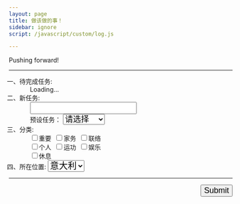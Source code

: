 ```yaml
---
layout: page
title: 做该做的事！
sidebar: ignore
script: /javascript/custom/log.js

---
```


Pushing forward!

---

<form action="https://script.google.com/macros/s/AKfycbxRYZQtTQ3qBQtxU5Q1iMV9_hlgvgALyTyID42IUNfDouFsajfN/exec" method="GET">

<ol style="list-style-type: cjk-ideographic;">
    <li>待完成任务:
        <ol id="log" style="list-style:none;">
            <li>Loading...</li>
        </ol>
    </li>
    <li>新任务:
        <ul style="list-style:none;">
            <li><input type="text" name="create" style="font-size:18px;"></li>
            <li>预设任务：
            <select name="create" style="font-size:18px;">
            <option selected value="">请选择</option>
            <option value="统计食物">统计食物</option>
            <option value="修改网站">修改网站</option>
            <option value="清洁卫生">清洁卫生</option>
            <option value="收拾屋子">收拾屋子</option>
            <option value="联络朋友">联络朋友</option>
            <option value="联络家人">联络家人</option>
            <option value="学习编程">学习编程</option>
            <option value="编程">编程</option>
            </select>
            </li>
        </ul>
    </li>
    <li>分类:
        <ul style="list-style:none;">
            <li><input type="checkbox" id ="a1" name="category" value="重要"><label for="a1">重要</label>&nbsp;
            <input type="checkbox" id ="a6" name="category" value="家务"><label for="a6">家务</label>&nbsp;
            <input type="checkbox" id ="a7" name="category" value="联络"><label for="a7">联络</label></li>
            <li><input type="checkbox" id ="a2" name="category" value="个人"><label for="a2">个人</label>&nbsp;
            <input type="checkbox" id ="a4" name="category" value="运功"><label for="a4">运功</label>&nbsp;
            <input type="checkbox" id ="a3" name="category" value="娱乐"><label for="a3">娱乐</label></li>
            <li><input type="checkbox" id ="a5" name="category" value="休息"><label for="a5">休息</label></li>
        </ul>
    </li>
    <li>所在位置:
        <select name="location" style="font-size:20px;">
        <option value="Italy" selected>意大利</option>
        <option value="China">中国</option>
        </select>
    </li>
</ol>

<hr>

<p>
<input type="submit" value="Submit" style="font-size:18px;float: right;margin-bottom:60px;">
</p>

</form>
